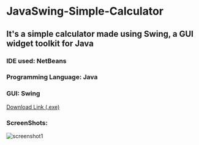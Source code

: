 # JavaSwing-Simple-Calculator

## It's a simple calculator made using Swing, a GUI widget toolkit for Java

### IDE used: NetBeans
### Programming Language: Java
### GUI: Swing

<a href="https://drive.google.com/file/d/1hVWQepnTShVVZrGjAaKLYEjaWdzV2xCl/view?usp=sharing">Download Link (.exe)</a>

### ScreenShots:
![screenshot1](https://drive.google.com/uc?export=view&id=15fH-jnrAF-EqSh_xf5fqwAqMFPajDczW)
